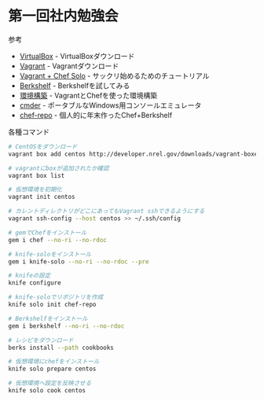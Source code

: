 第一回社内勉強会
=========

参考
* [VirtualBox] - VirtualBoxダウンロード
* [Vagrant] - Vagrantダウンロード
* [Vagrant + Chef Solo] - サックリ始めるためのチュートリアル
* [Berkshelf] - Berkshelfを試してみる
* [環境構築] - VagrantとChefを使った環境構築
* [cmder] - ポータブルなWindows用コンソールエミュレータ
* [chef-repo] - 個人的に年末作ったChef+Berkshelf

各種コマンド

```sh
# CentOSをダウンロード
vagrant box add centos http://developer.nrel.gov/downloads/vagrant-boxes/CentOS-6.4-x86_64-v20130427.box

# vagrantにboxが追加されたか確認
vagrant box list

# 仮想環境を初期化
vagrant init centos

# カレントディレクトリがどこにあってもVagrant sshできるようにする
vagrant ssh-config --host centos >> ~/.ssh/config

# gemでChefをインストール
gem i chef --no-ri --no-rdoc

# knife-soloをインストール
gem i knife-solo --no-ri --no-rdoc --pre

# knifeの設定
knife configure

# knife-soloでリポジトリを作成
knife solo init chef-repo

# Berkshelfをインストール
gem i berkshelf --no-ri --no-rdoc

# レシピをダウンロード
berks install --path cookbooks

# 仮想環境にchefをインストール
knife solo prepare centos

# 仮想環境へ設定を反映させる
knife solo cook centos

```

[VirtualBox]:https://www.virtualbox.org/wiki/Downloads
[Vagrant]:http://www.vagrantup.com/
[Vagrant Box]:http://www.vagrantbox.es/
[Vagrant + Chef Solo]:http://qiita.com/taiki45/items/b46a2f32248720ec2bae
[Berkshelf]:http://qiita.com/uchiunyo/items/5aa243f7a39ae443e10d
[環境構築]:http://qiita.com/hamichamp/items/e27a0ecacc33482936c8
[cmder]:http://bliker.github.io/cmder/
[chef-repo]:http://www.i-nasu.com/gitbucket/taka/my_cher_repo
